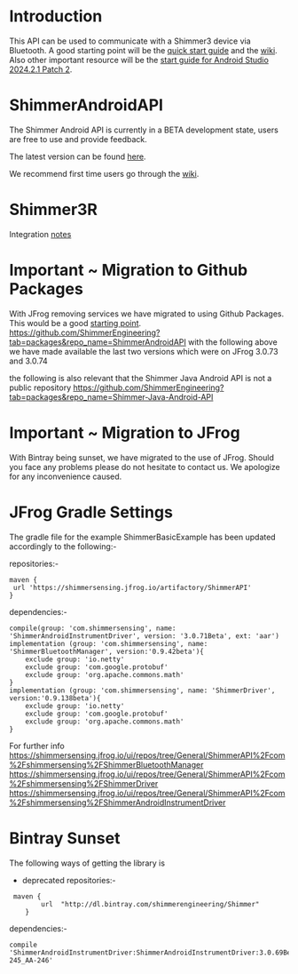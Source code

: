 # Introduction

This API can be used to communicate with a Shimmer3 device via Bluetooth. A good
starting point will be the
[quick start guide](https://github.com/ShimmerEngineering/ShimmerAndroidAPI/wiki/Quick-Start-Guide)
and the [wiki](https://github.com/ShimmerEngineering/ShimmerAndroidAPI/wiki).
Also other important resource will be the
[start guide for Android Studio 2024.2.1 Patch 2](https://github.com/ShimmerEngineering/ShimmerAndroidAPI/wiki/Guide-for-Android-Studio-2024.2.1-Patch-2).

# ShimmerAndroidAPI

The Shimmer Android API is currently in a BETA development state, users are free
to use and provide feedback.

The latest version can be found
[here](https://github.com/ShimmerEngineering/ShimmerAndroidAPI/releases).

We recommend first time users go through the
[wiki](https://github.com/ShimmerEngineering/ShimmerAndroidAPI/wiki).

# Shimmer3R

Integration
[notes](https://github.com/ShimmerEngineering/ShimmerAndroidAPI/wiki/Shimmer3R-Integration-Notes)

# Important ~ Migration to Github Packages

With JFrog removing services we have migrated to using Github Packages. This
would be a good
[starting point](https://docs.github.com/en/packages/learn-github-packages/installing-a-package).
https://github.com/ShimmerEngineering?tab=packages&repo_name=ShimmerAndroidAPI
with the following above we have made available the last two versions which were
on JFrog 3.0.73 and 3.0.74

the following is also relevant that the Shimmer Java Android API is not a public
repository
https://github.com/ShimmerEngineering?tab=packages&repo_name=Shimmer-Java-Android-API

# Important ~ Migration to JFrog

With Bintray being sunset, we have migrated to the use of JFrog. Should you face
any problems please do not hesitate to contact us. We apologize for any
inconvenience caused.

# JFrog Gradle Settings

The gradle file for the example ShimmerBasicExample has been updated accordingly
to the following:-

repositories:-

```
maven {
 url 'https://shimmersensing.jfrog.io/artifactory/ShimmerAPI'
}
```

dependencies:-

```
compile(group: 'com.shimmersensing', name: 'ShimmerAndroidInstrumentDriver', version: '3.0.71Beta', ext: 'aar')
implementation (group: 'com.shimmersensing', name: 'ShimmerBluetoothManager', version:'0.9.42beta'){
    exclude group: 'io.netty'
    exclude group: 'com.google.protobuf'
    exclude group: 'org.apache.commons.math'
}
implementation (group: 'com.shimmersensing', name: 'ShimmerDriver', version:'0.9.138beta'){
    exclude group: 'io.netty'
    exclude group: 'com.google.protobuf'
    exclude group: 'org.apache.commons.math'
}
```

For further info
https://shimmersensing.jfrog.io/ui/repos/tree/General/ShimmerAPI%2Fcom%2Fshimmersensing%2FShimmerBluetoothManager
https://shimmersensing.jfrog.io/ui/repos/tree/General/ShimmerAPI%2Fcom%2Fshimmersensing%2FShimmerDriver
https://shimmersensing.jfrog.io/ui/repos/tree/General/ShimmerAPI%2Fcom%2Fshimmersensing%2FShimmerAndroidInstrumentDriver

# Bintray Sunset

The following ways of getting the library is

- deprecated repositories:-

```
 maven {
        url  "http://dl.bintray.com/shimmerengineering/Shimmer"
    }
```

dependencies:-

```
compile 'ShimmerAndroidInstrumentDriver:ShimmerAndroidInstrumentDriver:3.0.69Beta_AA-245_AA-246'
```
